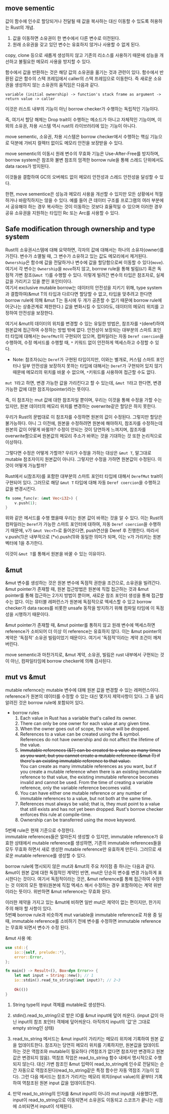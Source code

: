 ## move sementic
값이 함수에 인수로 할당되거나 전달될 때 값을 복사하는 대신 이동할 수 있도록 허용하는 Rust의 개념.
1. 값을 이동하면 소유권이 한 변수에서 다른 변수로 이전된다.
2. 원래 소유권을 갖고 있던 변수는 유효하지 않거나 사용할 수 없게 된다.

copy, clone 등으로 새롭게 생성하지 않고 기존의 리소스를 사용하기 때문에
성능을 개선하고 불필요한 메모리 사용을 방지할 수 있다.

함수에서 값을 반환하는 것은 해당 값의 소유권을 옮기는 것과 관련이 있다.
함수에서 반환된 값은 함수의 스택 프레임에서 caller의 스택 프레임으로 이동한다.
즉 새로운 소유권을 생성하지 않는 소유권의 움직임은 다음과 같다.

`variable (initial ownership) -> function's stack frame as argument -> return value -> caller`

이것은 러스트 내부의 기능이 아닌 borrow checker가 수행하는 독립적인 기능이다.

즉, 여기서 할당 해제는 Drop trait이 수행하는 메소드가 아니고 자체적인 기능이며,
이외의 소유권, 차용 시스템 역시 rust의 라이브러리에 있는 기능이 아니다.

move sementic, 소유권, 차용 시스템은 borrow checker에서 수행하는 핵심 기능으로
덕분에 가비지 컬렉터 없이도 메모리 안전을 보장받을 수 있다.

move sementic의 이동시 원래 변수의 무효화 기능은 Use-After-Free를 방지하며,
borrow system은 참조와 불변 참조의 엄격한 borrow rule을 통해 스레드 단위에서도 data races가 방지된다.

이것들을 결합하여 GC의 오버헤드 없이 메모리 안전성과 스레드 안전성을 달성할 수 있다.

한편, move sementice은 성능과 메모리 사용을 개선할 수 있지만 모든 상황에서 적절하거나 바람직하지는 않을 수 있다.
예를 들어 큰 데이터 구조를 프로그램의 여러 부분에서 공유해야 하는 경우 복사하는 것이
이동하는 것보다 효율적일 수 있으며 이러한 경우 공유 소유권을 지원하는 타입인 Rc 또는 Arc를 사용할 수 있다.

## Safe modification through ownership and type system
Rust의 소유권시스템에 대해 요약하면, 각자의 값에 대해서는 하나의 소유자(owner)를 가진다.
변수가 소멸될 때, 그 변수가 소유하고 있는 값도 메모리에서 제거된다. `Ownership`은 함수에 값을 전달하거나 변수에 값을
할당함으로써 이동할 수 있다(`move`).  
여기서 각 변수는 `Ownership`을 `move`하지 않고, borrow rule을 통해 빌림(`&T`) 혹은 독점적 가변 참조(`&mut T`)를 수행할 수 있다.
이렇게 빌려간 변수의 타입은 참조자로, 실제 값을 가리키고 있을 뿐인 포인터이다.  
여기서 exclusive mutable borrow는 데이터의 안전성을 지키기 위해, type system과 결합하여(&mut T의 타입과 다르다면 할당할 수 없고,
타입을 맞추려고 한다면 borrow rule에 의해 &mut T는 동시에 두 개가 공존할 수 없기 때문에 borrow rule에 어긋나는 상충관계로 제한한다.)
값을 변화시킬 수 있더라도, 데이터의 메모리 위치를 고정하여 안전성을 보장한다.

여기서 &mut의 데이터의 위치를 변경할 수 있는 유일한 방법은,
참조자를 `*`(deref)하여 원본값에 접근하여 수정하는 방법 밖에 없다.
안전성이 보장되는 대부분의 스마트 포인터 타입에 대해서는 `DerefMut`이 구현되어 있으며, 컴파일러는 자동 `Deref coercion`을 수행하여,
수정 메서드를 수행할 때, `*` 키워드 없이 안전하게 엑세스하고 수정할 수 있다.

- Note: 참조자(`&`)는 `Deref`가 구현된 타입이지만, 이와는 별개로, 커스텀 스마트 포인터나 일부 안전성을 보장하지 못하는 타입에 대해서는
`Deref`가 구현되어 있지 않기 때문에 메모리의 위치를 바꿀 수 없으며, `*`키워드를 사용하여 접근할 수도 없다.

`mut T`라고 하면, 변경 가능한 값을 가리킨다고 할 수 있는데,
`&mut T`라고 한다면, 변경 가능한 값에 대한 참조자(pointer)라는 뜻이다.

즉, 이 참조자는 mut 값에 대한 참조자일 뿐이며, 우리는 이것을 통해 수정을 가할 수는 있지만,
원본 데이터의 메모리 위치를 변경하는 overwrite같은 할당은 하지 못한다.

우리가 Rust의 문법대로 이 참조자를 수정하면 원본의 값이 수정된다.
그렇지만 할당은 불가능하다. 아니 그 이전에, 원본을 수정하려면 원본에 해야하지,
참조자를 수정하는데 원본의 값이 어떻게 바뀔까? 수정이 안되는 것이 당연하게 느껴지며,
참조자를 overwrite함으로써 원본값의 메모리 주소가 바뀌는 것을 기대하는 것 또한 논리적으로 이상하다.

그렇다면 수정은 어떻게 가할까? 우리가 수정을 가하는 대상은 `&mut T`, 말그대로 mutable 참조자이지 원본값이 아니다.
그렇지만 수정을 가하면 원본값이 수정된다. 이것이 어떻게 가능할까?

Rust에서 `&`(참조자)를 포함한 대부분의 스마트 포인터 타입에 대해서 `DerefMut` trait이 구현되어 있다.
그러므로 해당 `&mut T` 타입에 대해 자동 `Deref coercion`을 수행하고 값을 변경시킨다.
```rust
fn some_func(v: &mut Vec<i32>) {
    v.push(1);
}
```
위와 같은 메서드를 수행 했을때 우리는 원본 값이 바뀌는 것을 알 수 있다.
이는 Rust의 컴파일러는 `Deref`가 가능한 스마트 포인터에 대하여, 자동 `Deref coercion`을 수행하기 때문에,
v가 `&mut Vec<T>`로 들어온다면, push연산을 Deref 후 진행한다.
따라서 v.push(1)은 내부적으로 (*v).push(1)와 동일한 의미가 되며, 이는 v가 가리키는 원본 벡터에 1을 추가한다.

이것이 `&mut T`를 통해서 원본을 바꿀 수 있는 이유이다.

## &mut
&mut 변수를 생성하는 것은 원본 변수에 독점적 권한을 조건으로, 소유권을 빌려간다.
&mut pointer가 존재할 때, 원본 접근방법은 원본에 직접 접근하는 것과 &mut pointer를 통해
접근하는 2가지 방법이 뿐이며, 새로운 참조 포인터 생성을 통해 접근할 수는 없다.
이는 뮤터블 레퍼런스가 원본에 독점적으로 엑세스할 수 있고 borrow checker가 data races를 비롯한
unsafe 동작을 방지하기 위해 컴파일 타임에 이 독점성을 시행하기 때문이다.

&mut pointer가 존재할 때, &mut pointer를 통하지 않고 원래 변수에 엑세스하면 reference가 소비되어
더 이상 이 reference는 유효하지 않다. 이는 &mut pointer의 계약은 '독점적' 소유권 빌림이었기 때문이다.
여기서 '독점적'이라는 계약 조건이 깨져버린다.

move sementic과 마찬가지로, &mut 계약, 소유권, 빌림은 rust 내부에서 구현되는 것이 아닌,
컴파일타임에 borrow checker에 의해 검사된다.

## mut vs &mut
mutable refernce는 mutable 변수에 대해 원본 값을 변경할 수 있는 레퍼런스이다.
reference가 원본의 데이터를 수정할 수 있는 대신 몇가지 제약사항이 있다.
그 중 널리 알려진 것은 borrow rule에 포함되어 있다.
- borrow rules
  1. Each value in Rust has a variable that's called its owner.
  2. There can only be one owner for each value at any given time.
  3. When the owner goes out of scope, the value will be dropped.
  4. References to a value can be created using the & symbol.
     References do not have ownership and do not affect the lifetime of the value.
  5. ~~Immutable references (&T) can be created to a value as many times as you want,
     but you cannot create a mutable reference (&mut T)
     if there's an existing immutable reference to that value.~~  
     You can create as many immutable references as you want, but if you create a mutable reference
     when there is an existing immutable reference to that value,
     the existing immutable reference becomes invalid and cannot be used.
     From the time of creating a variable reference, only the variable reference becomes valid.
  6. You can have either one mutable reference or any number of immutable references to a value,
     but not both at the same time.
  7. References must always be valid; that is,
     they must point to a value that still exists and has not yet been dropped.
     Rust's borrow checker enforces this rule at compile-time.
  8. Ownership can be transferred using the move keyword.
  
5번째 rule은 현재 기준으로 수정한다.  
immutable references들은 얼마든지 생성할 수 있지만, immutable reference가 유효한 상태에서 mutable reference를 생성하면,
기존의 immutable references들을 모두 무효화 하면서 새로 생성한 mutable reference만 유효하게 만든다.
그러므로 새로운 mutable reference를 생성할 수 있다.

borrow rule에 명시되지 않은 mut과 &mut의 주요 차이점 중 하나는 다음과 같다.  
&mut이 원본 값에 대한 독점적인 계약인 반면, mut은 단순히 변수를 변경 가능하게 표시한다는 것이다. 
여기서 독점적이라는 것은, &mut reference를 통해 접근하여 수정하는 것 이외의 모든 행위(원본에 직접 엑세스 해서 수정하는 경우 포함하여)는
계약 위반이라는 뜻이다. 위반하면 &mut reference는 무효화 된다.

이러한 제약을 가지고 있는 &mut에 비하면 일반 mut은 제약이 없는 편이지만,
한가지 주의 해야 할 사항이 있다.  
5번째 borrow rule과 비슷하게 mut variable을 immutable reference로 차용 중 일때,
immutable reference를 소비하기 전에 변수를 수정하면 immutable reference는 무효화 되면서
변수가 수정 된다.

&mut 사용 예:
```Rust
use std::{
    io::{self, prelude::*},
    error::Error,
};

fn main() -> Result<(), Box<dyn Error>> {
    let mut input = String::new(); // 1
    io::stdin().read_to_string(&mut input)?; // 2~3
    
    Ok(())
}
```

1. String type의 input 객체를 mutable로 생성한다.
2. stdin().read_to_string으로 받은 IO를 &mut input에 덮어 씌운다.
(input 값이 아닌 input의 참조 포인터 객체에 덮어씌운다. 아직까지 input의 '값'은 그대로 empty string인 상태)
3. read_to_string 메서드는 &mut input이 가리키는 메모리 위치에 기록하여 원본 값을 업데이트한다.
참조자는 당연히 메모리 위치를 기록하지만, 원본값을 업데이트 하는 것은 역참조와 mutable이 필요하다
(역참조가 없다면 참조자만 변경하고 원본 값은 변경되지 않음).
역참조 작업은 read_to_string 함수 내에서 명시적으로 수행되지 않는다.
대신 가변 참조인 &mut 입력이 read_to_string에 인수로 전달되는 순간 자동으로 역참조된다(read_to_string같은 특정 함수만 자동 역참조 기능이 있다).
그런 다음 메서드는 참조가 가리키는 메모리 위치(input value)의 끝부터 기록하여 역참조된 원본 input 값을 업데이트한다.

4. 만약 read_to_string의 인자를 &mut input이 아니라 mut input을 사용했다면,
input이 read_to_string으로 이동되면서 소유권도 이동되고
스코프가 끝나는 시점에 소비되면서 input이 삭제된다.